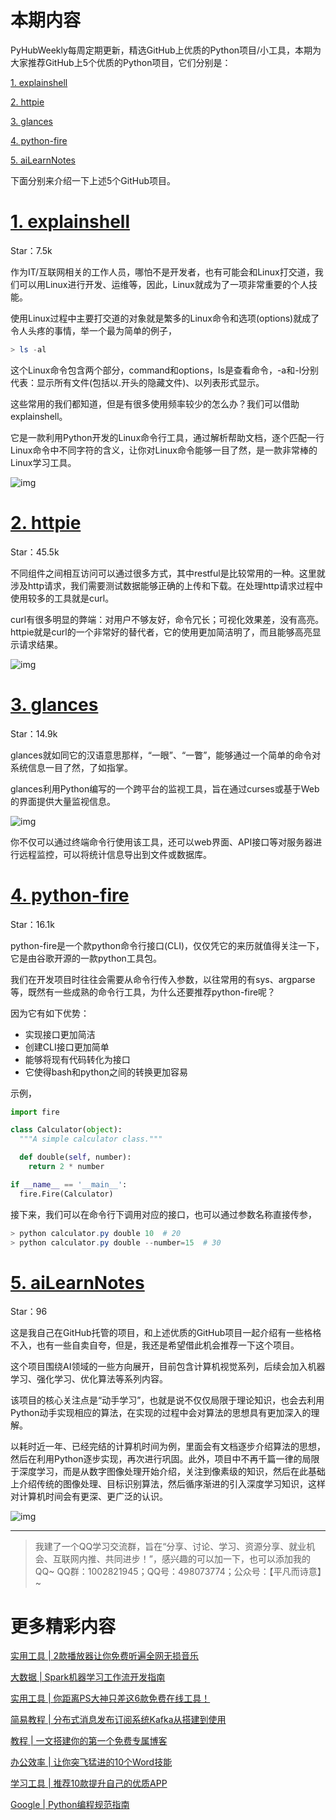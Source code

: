 

# 本期内容

PyHubWeekly每周定期更新，精选GitHub上优质的Python项目/小工具，本期为大家推荐GitHub上5个优质的Python项目，它们分别是：

[1. explainshell](https://github.com/idank/explainshell)

[2. httpie](https://github.com/jakubroztocil/httpie)

[3. glances](https://github.com/nicolargo/glances)

[4. python-fire](https://github.com/google/python-fire)

[5. aiLearnNotes](https://github.com/Jackpopc/aiLearnNotes)

下面分别来介绍一下上述5个GitHub项目。

# [1. explainshell](https://github.com/idank/explainshell)

Star：7.5k

作为IT/互联网相关的工作人员，哪怕不是开发者，也有可能会和Linux打交道，我们可以用Linux进行开发、运维等，因此，Linux就成为了一项非常重要的个人技能。

使用Linux过程中主要打交道的对象就是繁多的Linux命令和选项(options)就成了令人头疼的事情，举一个最为简单的例子，

```powershell
> ls -al
```

这个Linux命令包含两个部分，command和options，ls是查看命令，-a和-l分别代表：显示所有文件(包括以.开头的隐藏文件)、以列表形式显示。

这些常用的我们都知道，但是有很多使用频率较少的怎么办？我们可以借助explainshell。

它是一款利用Python开发的Linux命令行工具，通过解析帮助文档，逐个匹配一行Linux命令中不同字符的含义，让你对Linux命令能够一目了然，是一款非常棒的Linux学习工具。

![img](https://pic2.zhimg.com/v2-9a69e7a62db5f1d7c9a31148a4e9fc2d_b.png)

# [2. httpie](https://github.com/jakubroztocil/httpie)

Star：45.5k

不同组件之间相互访问可以通过很多方式，其中restful是比较常用的一种。这里就涉及http请求，我们需要测试数据能够正确的上传和下载。在处理http请求过程中使用较多的工具就是curl。

curl有很多明显的弊端：对用户不够友好，命令冗长；可视化效果差，没有高亮。httpie就是curl的一个非常好的替代者，它的使用更加简洁明了，而且能够高亮显示请求结果。

![img](https://pic1.zhimg.com/v2-ce825dede6a8c75e71aa5102375bb0f0_b.png)

# [3. glances](https://github.com/nicolargo/glances)

Star：14.9k

glances就如同它的汉语意思那样，“一眼”、“一瞥”，能够通过一个简单的命令对系统信息一目了然，了如指掌。

glances利用Python编写的一个跨平台的监视工具，旨在通过curses或基于Web的界面提供大量监视信息。

![img](https://pic4.zhimg.com/v2-11be2dd9bab8131f1a7db4daee6cad7b_b.png)

你不仅可以通过终端命令行使用该工具，还可以web界面、API接口等对服务器进行远程监控，可以将统计信息导出到文件或数据库。

# [4. python-fire](https://github.com/google/python-fire)

Star：16.1k

python-fire是一个款python命令行接口(CLI)，仅仅凭它的来历就值得关注一下，它是由谷歌开源的一款python工具包。

我们在开发项目时往往会需要从命令行传入参数，以往常用的有sys、argparse等，既然有一些成熟的命令行工具，为什么还要推荐python-fire呢？

因为它有如下优势：

- 实现接口更加简洁
- 创建CLI接口更加简单
- 能够将现有代码转化为接口
- 它使得bash和python之间的转换更加容易

示例，

```python
import fire

class Calculator(object):
  """A simple calculator class."""

  def double(self, number):
    return 2 * number

if __name__ == '__main__':
  fire.Fire(Calculator)
```

接下来，我们可以在命令行下调用对应的接口，也可以通过参数名称直接传参，

```powershell
> python calculator.py double 10  # 20
> python calculator.py double --number=15  # 30
```

# [5. aiLearnNotes](https://github.com/Jackpopc/aiLearnNotes)

Star：96

这是我自己在GitHub托管的项目，和上述优质的GitHub项目一起介绍有一些格格不入，也有一些自卖自夸，但是，我还是希望借此机会推荐一下这个项目。

这个项目围绕AI领域的一些方向展开，目前包含计算机视觉系列，后续会加入机器学习、强化学习、优化算法等系列内容。

该项目的核心关注点是“动手学习”，也就是说不仅仅局限于理论知识，也会去利用Python动手实现相应的算法，在实现的过程中会对算法的思想具有更加深入的理解。

以耗时近一年、已经完结的计算机时间为例，里面会有文档逐步介绍算法的思想，然后在利用Python逐步实现，再次进行巩固。此外，项目中不再千篇一律的局限于深度学习，而是从数字图像处理开始介绍，关注到像素级的知识，然后在此基础上介绍传统的图像处理、目标识别算法，然后循序渐进的引入深度学习知识，这样对计算机时间会有更深、更广泛的认识。

![img](https://pic3.zhimg.com/v2-0d0c9a25139c0109df6d2950e6751e0e_b.png)

------

> 我建了一个QQ学习交流群，旨在“分享、讨论、学习、资源分享、就业机会、互联网内推、共同进步！”，感兴趣的可以加一下，也可以添加我的QQ~ QQ群：1002821945；QQ号：498073774；公众号：【平凡而诗意】~

# 更多精彩内容

[实用工具 | 2款播放器让你免费听遍全网无损音乐](http://mp.weixin.qq.com/s?__biz=MzI0NTM1MzA2Mw==&mid=2247484869&idx=1&sn=9a0208776292d69fa4657819f3662a2a&chksm=e94e9acdde3913db34f753cde062f7ebd68ba9d0622c09d525953a6d95a424c758d199916b68#rd)

[大数据 | Spark机器学习工作流开发指南](http://mp.weixin.qq.com/s?__biz=MzI0NTM1MzA2Mw==&mid=2247484860&idx=1&sn=a18e7e9846006668e2e3989e85e2a6b2&chksm=e94e9ab4de3913a207f69307e1386c9b4f173a9aa85f89170db2f99b6886fb692da6ce8b85c1#rd)

[实用工具 | 你距离PS大神只差这6款免费在线工具！](http://mp.weixin.qq.com/s?__biz=MzI0NTM1MzA2Mw==&mid=2247484855&idx=1&sn=0ed13e66d4e2bb8b44a1c53e422ec248&chksm=e94e9abfde3913a9962d2abf156115165cbf9337ef375ea1c02ac88b9eba4e9285b12143e353#rd)

[简易教程 | 分布式消息发布订阅系统Kafka从搭建到使用](http://mp.weixin.qq.com/s?__biz=MzI0NTM1MzA2Mw==&mid=2247484849&idx=1&sn=7b22b424678c9917c6327168a641a117&chksm=e94e9ab9de3913af50f1bf3412a402f3bf27b4abd50678f153d07778e61ac9a21b4a4bdce2cc&token=326900528&lang=zh_CN#rd)

[教程 | 一文搭建你的第一个免费专属博客](http://mp.weixin.qq.com/s?__biz=MzI0NTM1MzA2Mw==&mid=2247484843&idx=1&sn=288496d86fa5113204c0c72b15b8b082&chksm=e94e9aa3de3913b562153b73d6214eb4a09e4ba0177ae7f0476437494c5f45408af4cf894e66#rd)

[办公效率 | 让你突飞猛进的10个Word技能](http://mp.weixin.qq.com/s?__biz=MzI0NTM1MzA2Mw==&mid=2247484829&idx=1&sn=a607a218cf19bf24fb4ddac599c4196c&chksm=e94e9a95de391383cb33494a8b5dffd1565617cfd1b79c3e97c4da64517d5d16d632f1915d96#rd)

[学习工具 | 推荐10款提升自己的优质APP](http://mp.weixin.qq.com/s?__biz=MzI0NTM1MzA2Mw==&mid=2247484812&idx=1&sn=70be06850fa9e001ec5f5b1aa53dff7c&chksm=e94e9a84de391392ac32e8365474317f209113bec08b3d0acedb32fc845c755b61b20d83af2b#rd)

[Google | Python编程规范指南](http://mp.weixin.qq.com/s?__biz=MzI0NTM1MzA2Mw==&mid=2247484788&idx=1&sn=24ce3cec2d248f11eb8a82908f921ec6&chksm=e94e9a7cde39136a0eda417946a45513be5c8500f77b6ead2f7824c930ebd8e90cc21fede9fa#rd)